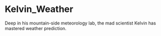 # Kelvin_Weather
Deep in his mountain-side meteorology lab, the mad scientist Kelvin has mastered weather prediction.
